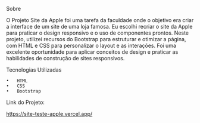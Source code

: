 Sobre

O Projeto Site da Apple foi uma tarefa da faculdade onde o objetivo era criar a interface de um site de uma loja famosa. Eu escolhi recriar o site da Apple para praticar o design responsivo e o uso de componentes prontos. Neste projeto, utilizei recursos do Bootstrap para estruturar e otimizar a página, com HTML e CSS para personalizar o layout e as interações. Foi uma excelente oportunidade para aplicar conceitos de design e praticar as habilidades de construção de sites responsivos.

Tecnologias Utilizadas

	•	HTML
	•	CSS
	•	Bootstrap

Link do Projeto:

https://site-teste-apple.vercel.app/
